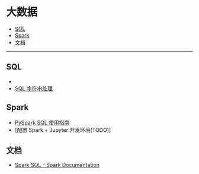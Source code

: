 大数据
===

- [SQL](#sql)
- [Spark](#spark)
- [文档](#文档)

---

<!-- ## 基础 -->
<!-- - [术语 wiki](./_archives/2022/07/大数据术语wiki.md) -->
<!-- - [数仓基础](./_archives/2022/07/数仓基础.md) -->

## SQL
- 
- [SQL 字符串处理](./_archives/2022/08/SQL字符串处理.md)


## Spark
- [PySpark SQL 使用指南](./_archives/2022/07/pyspark_sql使用指南.md)
- [配置 Spark + Jupyter 开发环境(TODO)]

<!-- ### 常用模板 -->
<!-- - [Basic](./_archives/2022/07/pyspark_sql_temp_basic.ipynb) -->

## 文档
- [Spark SQL - Spark Documentation](https://spark.apache.org/docs/latest/sql-programming-guide.html)
